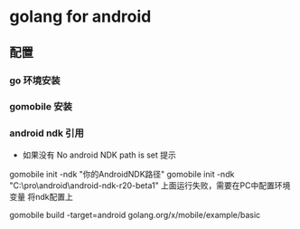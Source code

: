 #  golang for android 

## 配置 

### go 环境安装 

### gomobile 安装 

### android ndk 引用 

- 如果没有 No android NDK path is set 提示 

gomobile init -ndk "你的AndroidNDK路径"
gomobile init -ndk "C:\pro\android\android-ndk-r20-beta1" 
上面运行失败，需要在PC中配置环境变量 
将ndk配置上 



gomobile build -target=android golang.org/x/mobile/example/basic 
